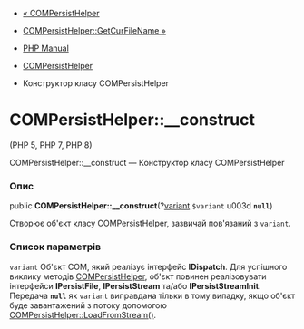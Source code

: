 - [« COMPersistHelper](class.compersisthelper.md)
- [COMPersistHelper::GetCurFileName
»](compersisthelper.getcurfilename.md)

- [PHP Manual](index.md)
- [COMPersistHelper](class.compersisthelper.md)
- Конструктор класу COMPersistHelper

# COMPersistHelper::\_\_construct

(PHP 5, PHP 7, PHP 8)

COMPersistHelper::\_\_construct — Конструктор класу COMPersistHelper

### Опис

public
**COMPersistHelper::\_\_construct**(?[variant](class.variant.md)
`$variant` u003d **`null`**)

Створює об'єкт класу COMPersistHelper, зазвичай пов'язаний з `variant`.

### Список параметрів

`variant`
Об'єкт COM, який реалізує інтерфейс **IDispatch**. Для успішного виклику
методів [COMPersistHelper](class.compersisthelper.md), об'єкт повинен
реалізовувати інтерфейси **IPersistFile**, **IPersistStream** та/або
**IPersistStreamInit**. Передача **`null`** як `variant`
виправдана тільки в тому випадку, якщо об'єкт буде завантажений з потоку
допомогою
[COMPersistHelper::LoadFromStream()](compersisthelper.loadfromstream.md).
